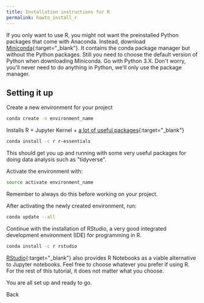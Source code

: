 ```yaml
---
title: Installation instructions for R
permalink: howto_install_r
---
```

If you only want to use R, you might not want the preinstalled Python packages that come with Anaconda. Instead, download [Miniconda](https://conda.io/miniconda.html){:target="_blank"}. It contains the conda package manager but without the Python packages. Still you need to choose the default version of Python when downloading Miniconda. Go with Python 3.X. Don't worry, you'll never need to do anything in Python, we'll only use the package manager.

## Setting it up
Create a new environment for your project
```bash
conda create -n environment_name
```

Installs R + Jupyter Kernel + [a lot of useful packages](https://docs.anaconda.com/anaconda/packages/r-language-pkg-docs#){:target="_blank"}
```bash
conda install -c r r-essentials
```
This should get you up and running with some very useful packages for doing data analysis such as "tidyverse".

Activate the environment with:
```bash
source activate environment_name
```
Remember to always do this before working on your project.

After activating the newly created environment, run:
```bash
conda update --all
```

Continue with the installation of RStudio, a very good integrated development environment (IDE) for programming in R.
```bash
conda install -c r rstudio
```

[RStudio](https://www.rstudio.com/){:target="_blank"} also provides R Notebooks as a viable alternative to Jupyter notebooks. Feel free to choose whatever you prefer if using R. For the rest of this tutorial, it does not matter what you choose.

You are all set up and ready to go.

<a onclick="window.history.back()">Back</a>